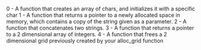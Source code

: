 0 - A function that creates an array of chars, and initializes it with a
	specific char
1 - A function that returns a pointer to a newly allocated space in memory,
  	which contains a copy of the string given as a parameter.
2 - A function that concatenates two strings.
3 - A function that returns a pointer to a 2 dimensional array of integers.
4 - A function that frees a 2 dimensional grid previously created by your
	alloc_grid function

